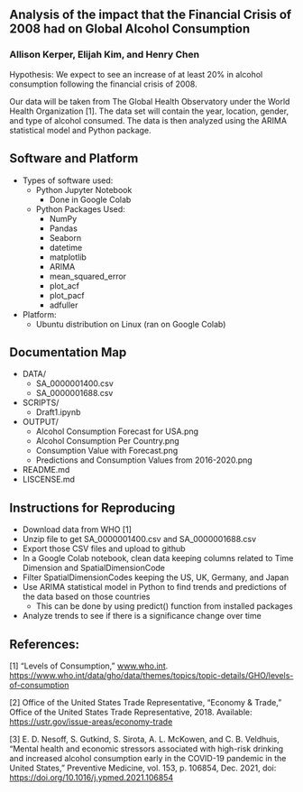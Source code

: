 ## Analysis of the impact that the Financial Crisis of 2008 had on Global Alcohol Consumption
### Allison Kerper, Elijah Kim, and Henry Chen
Hypothesis: We expect to see an increase of at least 20% in alcohol consumption following the financial crisis of 2008. 

Our data will be taken from The Global Health Observatory under the World Health Organization [1]. The data set will contain the year, location, gender, and type of alcohol consumed. The data is then analyzed using the ARIMA statistical model and Python package. 

## Software and Platform
- Types of software used:
    - Python Jupyter Notebook
        - Done in Google Colab
    - Python Packages Used:
        - NumPy
        - Pandas
        - Seaborn
        - datetime
        - matplotlib
        - ARIMA
        - mean_squared_error
        - plot_acf
        - plot_pacf
        - adfuller
- Platform:
    - Ubuntu distribution on Linux (ran on Google Colab)

## Documentation Map
- DATA/
    - SA_0000001400.csv
    - SA_0000001688.csv
- SCRIPTS/
    - Draft1.ipynb
- OUTPUT/
    - Alcohol Consumption Forecast for USA.png
    - Alcohol Consumption Per Country.png
    - Consumption Value with Forecast.png
    - Predictions and Consumption Values from 2016-2020.png
- README.md
- LISCENSE.md


## Instructions for Reproducing
- Download data from WHO [1]
- Unzip file to get SA_0000001400.csv and SA_0000001688.csv
- Export those CSV files and upload to github
- In a Google Colab notebook, clean data keeping columns related to Time Dimension and SpatialDimensionCode
- Filter SpatialDimensionCodes keeping the US, UK, Germany, and Japan
- Use ARIMA statistical model in Python to find trends and predictions of the data based on those countries 
    - This can be done by using predict() function from installed packages 
- Analyze trends to see if there is a significance change over time 

## References:
[1] “Levels of Consumption,” www.who.int. https://www.who.int/data/gho/data/themes/topics/topic-details/GHO/levels-of-consumption

[2] Office of the United States Trade Representative, “Economy & Trade,” Office of the United States Trade Representative, 2018. Available: https://ustr.gov/issue-areas/economy-trade

[3] E. D. Nesoff, S. Gutkind, S. Sirota, A. L. McKowen, and C. B. Veldhuis, “Mental health and economic stressors associated with high-risk drinking and increased alcohol consumption early in the COVID-19 pandemic in the United States,” Preventive Medicine, vol. 153, p. 106854, Dec. 2021, doi: https://doi.org/10.1016/j.ypmed.2021.106854